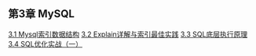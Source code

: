 ## 第3章 MySQL

[3.1 Mysql索引数据结构](./01-Mysql-index-data-structure.md)
[3.2 Explain详解与索引最佳实践](./02-Explain-Index-Actual.md)
[3.3 SQL底层执行原理](./03-Sql-Execution-Fundamental.md)
[3.4 SQL优化实战（一）](./04-Sql-Optimize-01.md)
